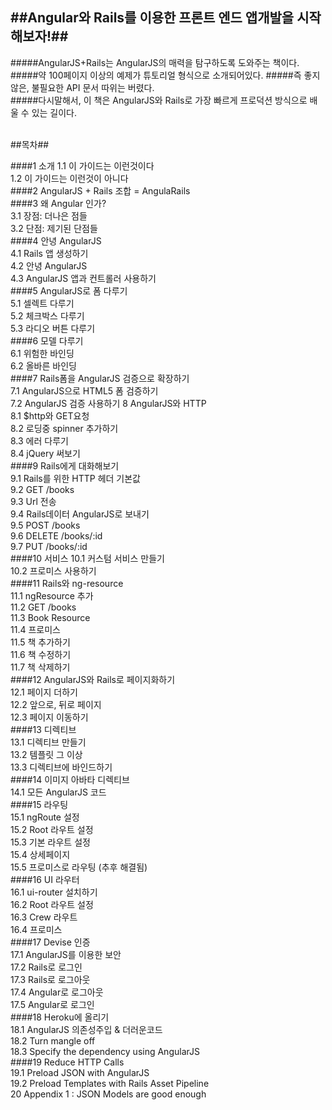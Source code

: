 ##Angular와 Rails를 이용한 프론트 엔드 앱개발을 시작해보자!##
---  

#####AngularJS+Rails는 AngularJS의 매력을 탐구하도록 도와주는 책이다.  
#####약 100페이지 이상의 예제가 튜토리얼 형식으로 소개되어있다. 
#####즉 좋지않은, 불필요한 API 문서 따위는 버렸다.  
#####다시말해서, 이 책은 AngularJS와 Rails로 가장 빠르게 프로덕션 방식으로 배울 수 있는 길이다.  
<br>

##목차##


####1 소개
 1.1 이 가이드는 이런것이다  
 1.2 이 가이드는 이런것이 아니다  
####2 AngularJS + Rails 조합 = AngulaRails  
####3 왜 Angular 인가?  
  3.1 장점: 더나은 점들  
  3.2 단점: 제기된 단점들  
####4 안녕 AngularJS  
 4.1 Rails 앱 생성하기  
 4.2 안녕 AngularJS  
 4.3 AngularJS 앱과 컨트롤러 사용하기  
####5 AngularJS로 폼 다루기  
 5.1 셀렉트 다루기  
 5.2 체크박스 다루기  
 5.3 라디오 버튼 다루기  
####6 모델 다루기  
 6.1 위험한 바인딩  
 6.2 올바른 바인딩  
####7 Rails폼을 AngularJS 검증으로 확장하기  
  7.1 AngularJS으로 HTML5 폼 검증하기  
  7.2 AngularJS 검증 사용하기 
8 AngularJS와 HTTP  
  8.1 $http와 GET요청  
  8.2 로딩중 spinner 추가하기   
  8.3 에러 다루기   
  8.4 jQuery 써보기  
####9 Rails에게 대화해보기   
  9.1 Rails를 위한 HTTP 헤더 기본값    
  9.2 GET /books    
  9.3 Url 전송    
  9.4 Rails데이터 AngularJS로 보내기    
  9.5 POST /books    
  9.6 DELETE /books/:id    
  9.7 PUT /books/:id   
####10 서비스  10.1 커스텀 서비스 만들기  
 10.2 프로미스 사용하기  
####11 Rails와 ng-resource  
  11.1 ngResource 추가  
  11.2 GET /books  
  11.3 Book Resource  
  11.4 프로미스  
  11.5 책 추가하기  
  11.6 책 수정하기  
  11.7 책 삭제하기  
####12 AngularJS와 Rails로 페이지화하기  
  12.1 페이지 더하기  
  12.2 앞으로, 뒤로 페이지  
  12.3 페이지 이동하기  
####13 디렉티브  
  13.1 디렉티브 만들기  
  13.2 템플릿 그 이상  
  13.3 디렉티브에 바인드하기  
####14 이미지 아바타 디렉티브  
  14.1 모든 AngularJS 코드   
####15 라우팅  
  15.1 ngRoute 설정  
  15.2 Root 라우트 설정  
  15.3 기본 라우트 설정  
  15.4 상세페이지  
  15.5 프로미스로 라우팅 (추후 해결됨)  
####16 UI 라우터  
  16.1 ui-router 설치하기  
  16.2 Root 라우트 설정    
  16.3 Crew 라우트  
  16.4 프로미스   
####17 Devise 인증  
  17.1 AngularJS를 이용한 보안  
  17.2 Rails로 로그인  
  17.3 Rails로 로그아웃    
  17.4 Angular로 로그아웃  
  17.5 Angular로 로그인   
####18 Heroku에 올리기  
   18.1 AngularJS 의존성주입 & 더러운코드  
   18.2 Turn mangle off  
   18.3 Specify the dependency using AngularJS  
####19 Reduce HTTP Calls  
  19.1 Preload JSON with AngularJS  
  19.2 Preload Templates with Rails Asset Pipeline  
  20 Appendix 1 : JSON Models are good enough  